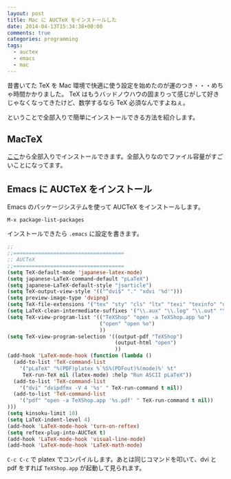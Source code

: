 ```yaml
---
layout: post
title: Mac に AUCTeX をインストールした
date: 2014-04-13T15:34:38+00:00
comments: true
categories: programming
tags:
  - auctex
  - emacs
  - mac
---
```


昔書いてた TeX を Mac 環境で快適に使う設定を始めたのが運のつき・・・めちゃ時間かかりました。
TeX はもうバッドノウハウの固まりって感じがして好きじゃなくなってきたけど、数学するなら TeX 必須なんですよねぇ。

ということで全部入りで簡単にインストールできる方法を紹介します。

## MacTeX
<a href="http://tug.org/mactex/" title="MacTeX" target="_blank">ここ</a>から全部入りでインストールできます。全部入りなのでファイル容量がすごいことになってます。

## Emacs に AUCTeX をインストール
Emacs のパッケージシステムを使って AUCTeX をインストールします。

    M-x package-list-packages

インストールできたら `.emacs` に設定を書きます。

```lisp
;;
;;====================================
;; AUCTeX
;;====================================
(setq TeX-default-mode 'japanese-latex-mode)
(setq japanese-LaTeX-command-default "pLaTeX")
(setq japanese-LaTeX-default-style "jsarticle")
(setq TeX-output-view-style '(("^dvi$" "." "xdvi '%d'")))
(setq preview-image-type 'dvipng)
(setq TeX-file-extensions '("tex" "sty" "cls" "ltx" "texi" "texinfo" "dtx"))
(setq LaTeX-clean-intermediate-suffixes '("\\.aux" "\\.log" "\\.out" "\\.toc" "\\.brf" "\\.nav" "\\.snm"))
(setq TeX-view-program-list '(("TeXShop" "open -a TeXShop.app %o")
                              ("open" "open %o")
                              ))
(setq TeX-view-program-selection '((output-pdf "TeXShop")
                                   (output-html "open")
                                   ))
(add-hook 'LaTeX-mode-hook (function (lambda ()
  (add-to-list 'TeX-command-list
    '("pLaTeX" "%(PDF)platex %`%S%(PDFout)%(mode)%' %t"
     TeX-run-TeX nil (latex-mode) :help "Run ASCII pLaTeX"))
  (add-to-list 'TeX-command-list
    '("dvi" "dvipdfmx -V 4 '%s' " TeX-run-command t nil))
  (add-to-list 'TeX-command-list
    '("pdf" "open -a TeXShop.app '%s.pdf' " TeX-run-command t nil))
)))
(setq kinsoku-limit 10)
(setq LaTeX-indent-level 4)
(add-hook 'LaTeX-mode-hook 'turn-on-reftex)
(setq reftex-plug-into-AUCTeX t)
(add-hook 'LaTeX-mode-hook 'visual-line-mode)
(add-hook 'LaTeX-mode-hook 'LaTeX-math-mode)
```

`C-c C-c` で platex でコンパイルします。あとは同じコマンドを叩いて、dvi と pdf をすれば `TeXShop.app` が起動して見られます。
